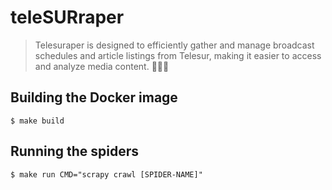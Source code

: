 # teleSURraper

>Telesuraper is designed to efficiently gather and manage broadcast schedules and article listings from Telesur, making it easier to access and analyze media content. 📅📰✨

## Building the Docker image
    $ make build

## Running the spiders
    $ make run CMD="scrapy crawl [SPIDER-NAME]"
